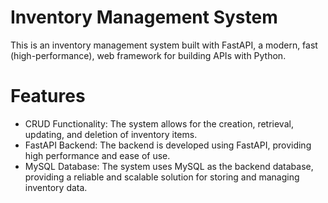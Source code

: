 # Inventory Management System
This is an inventory management system built with FastAPI, a modern, fast (high-performance), web framework for building APIs with Python.

# Features
* CRUD Functionality: The system allows for the creation, retrieval, updating, and deletion of inventory items.
* FastAPI Backend: The backend is developed using FastAPI, providing high performance and ease of use.
* MySQL Database: The system uses MySQL as the backend database, providing a reliable and scalable solution for storing and managing inventory data.